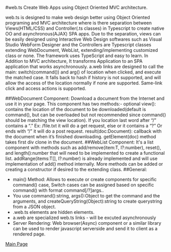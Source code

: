 #web.ts
Create Web Apps using Object Oriented MVC architecture.

web.ts is designed to make web design better using Object Oriented programing and MVC architecture where is there separation between Views(HTML/CSS) and Controller(.ts classes) in Typescript to create native OO and asynchronous(AJAX) SPA apps. 
Due to the separation, views can be easily designed using Interactive Web Design softwares such as Visual Studio WebForm Designer and the Controllers are Typescript classes extending WebDocument, WebList, extending/implementing customized class or none. The framework uses TypeScript and easy to learn.
In Addition to MVC architecture, It transforms Application to an SPA application that works asynchronously. a.web links are designed to call the main: switch(command()) and arg() of location when clicked, and execute the matched case. It falls back to hash if history is not supported, and will allow the access of the location normally if none are supported. 
Same-link click and access actions is supported.

##WebDocument Component:
Download a document from the Internet and use it in your page. 
This component has two methods:-
optional view(): contains the location of the document to be downloaded(default is command(), but can be overloaded but not recommended since command() should be matching the view location). If you location last word after “/” contains a “.” Ex: /file.txt it will do a get request, else or it contains a “?” Or ends with “/” it will do a post request.
result(doc:Document): callback with the document when it’s finished downloading.
getElement(doc) method takes first div clone in the document.
##WebList<T> Component:
It's a list component with methods such as add/remove(item:T, I?:number), reset(), and length():number that will need to be implemented to create a functional list. addRange(items:T[], I?:number) is already implemented and will use implementation of add() method internally. More methods can be added or creating a constructor if desired to the extending class.
##General:
* main() Method: Allows to execute or create components for specific command() case,
Switch cases can be assigned based on specific command() with format command[/?]args..
* You use command():string, args():Object to get the command and the arguments, and createQueryString(Object):string to create querystring from a JSON object.
* .web.ts elements are hidden elements.
* a.web are specialized web.ts links - will be excuted asynchronously
* Server Rendering: Web browser(Async) component or a similar library can be used to render javascript serverside and send it to client as a rendered page.

[Main Page](http://medozs.github.io/web.ts/)